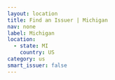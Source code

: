 ```yaml
---
layout: location
title: Find an Issuer | Michigan
nav: none
label: Michigan
location:
  - state: MI
    country: US
category: us
smart_issuer: false
---
```

